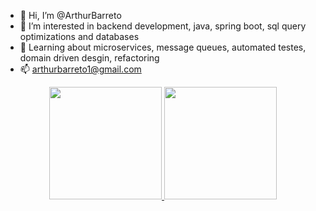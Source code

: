 - 👋 Hi, I’m @ArthurBarreto
- 👀 I’m interested in backend development, java, spring boot, sql query optimizations and databases
- 🌱 Learning about microservices, message queues, automated testes, domain driven desgin, refactoring
- 📫 arthurbarreto1@gmail.com

<p align="center">
<a href="https://github.com/AVS1508">
  <img height="180em" src="https://github-readme-stats-eight-theta.vercel.app/api?username=ArthurBarreto&show_icons=true&theme=algolia&include_all_commits=true&count_private=true"/>
  <img height="180em" src="https://github-readme-stats-eight-theta.vercel.app/api/top-langs/?username=ArthurBarreto&layout=compact&langs_count=8&theme=algolia"/>
</a>
</p>

<!---
ArthurBarreto/ArthurBarreto is a ✨ special ✨ repository because its `README.md` (this file) appears on your GitHub profile.
You can click the Preview link to take a look at your changes.
--->
